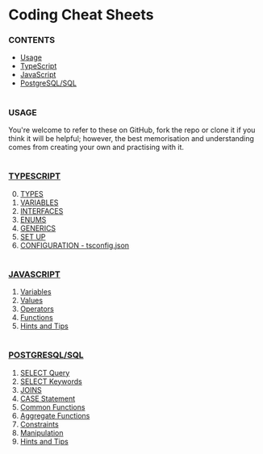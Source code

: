 # Coding Cheat Sheets

### CONTENTS
- [Usage](https://github.com/ZanClifton/coding-cheat-sheets#usage)
- [TypeScript](https://github.com/ZanClifton/coding-cheat-sheets#typescript)
- [JavaScript](https://github.com/ZanClifton/coding-cheat-sheets#javascript)
- [PostgreSQL/SQL](https://github.com/ZanClifton/coding-cheat-sheets#postgresqlsql)

#
### USAGE

You're welcome to refer to these on GitHub, fork the repo or clone it if you think it will be helpful; however, the best memorisation and understanding comes from creating your own and practising with it.

#
### [TYPESCRIPT](https://github.com/ZanClifton/coding-cheat-sheets/blob/main/cheatsheets/typescript.md)

0. [TYPES](https://github.com/ZanClifton/coding-cheat-sheets/blob/main/cheatsheets/typescript.md#0-types)
1. [VARIABLES](https://github.com/ZanClifton/coding-cheat-sheets/blob/main/cheatsheets/typescript.md#1-variables)
2. [INTERFACES](https://github.com/ZanClifton/coding-cheat-sheets/blob/main/cheatsheets/typescript.md#2-interfaces)
3. [ENUMS](https://github.com/ZanClifton/coding-cheat-sheets/blob/main/cheatsheets/typescript.md#3-enums)
4. [GENERICS](https://github.com/ZanClifton/coding-cheat-sheets/blob/main/cheatsheets/typescript.md#4-generics)
5. [SET UP](https://github.com/ZanClifton/coding-cheat-sheets/blob/main/cheatsheets/typescript.md#5-set-up)
6. [CONFIGURATION - tsconfig.json](https://github.com/ZanClifton/coding-cheat-sheets/blob/main/cheatsheets/typescript.md#6-configuration---tsconfigjson)

#
### [JAVASCRIPT](https://github.com/ZanClifton/coding-cheat-sheets/blob/main/cheatsheets/typescript.md)

1. [Variables](https://github.com/ZanClifton/coding-cheat-sheets/blob/main/cheatsheets/javascript.md#1-variables)
2. [Values](https://github.com/ZanClifton/coding-cheat-sheets/blob/main/cheatsheets/javascript.md#2-values)
3. [Operators](https://github.com/ZanClifton/coding-cheat-sheets/blob/main/cheatsheets/javascript.md#3-operators)
4. [Functions](https://github.com/ZanClifton/coding-cheat-sheets/blob/main/cheatsheets/javascript.md#4-functions)
5. [Hints and Tips](https://github.com/ZanClifton/coding-cheat-sheets/blob/main/cheatsheets/javascript.md#5-hints-and-tips)
<!-- 6. []() -->

#
### [POSTGRESQL/SQL](https://github.com/ZanClifton/coding-cheat-sheets/blob/main/cheatsheets/postgresql.md)
1. [SELECT Query](https://github.com/ZanClifton/coding-cheat-sheets/blob/main/cheatsheets/postgresql.md#1-select-query)
2. [SELECT Keywords](https://github.com/ZanClifton/coding-cheat-sheets/blob/main/cheatsheets/postgresql.md#2-select-keywords)
3. [JOINS](https://github.com/ZanClifton/coding-cheat-sheets/blob/main/cheatsheets/postgresql.md#3-joins)
4. [CASE Statement](https://github.com/ZanClifton/coding-cheat-sheets/blob/main/cheatsheets/postgresql.md#4-case-statement)
5. [Common Functions](https://github.com/ZanClifton/coding-cheat-sheets/blob/main/cheatsheets/postgresql.md#5-common-functions)
6. [Aggregate Functions](https://github.com/ZanClifton/coding-cheat-sheets/blob/main/cheatsheets/postgresql.md#6-aggregate-functions)
7. [Constraints](https://github.com/ZanClifton/coding-cheat-sheets/blob/main/cheatsheets/postgresql.md#7-constraints)
8. [Manipulation](https://github.com/ZanClifton/coding-cheat-sheets/blob/main/cheatsheets/postgresql.md#8-manipulation)
9. [Hints and Tips](https://github.com/ZanClifton/coding-cheat-sheets/blob/main/cheatsheets/postgresql.md#9-hints-and-tips)



<!-- 
1. []()
2. []()
3. []()
4. []()
5. []()
6. []() 
-->
